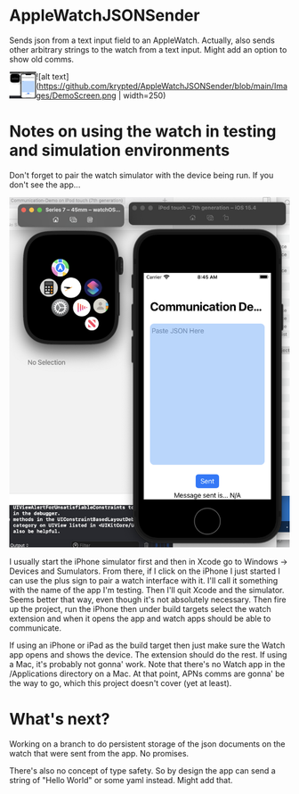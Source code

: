 # AppleWatchJSONSender
Sends json from a text input field to an AppleWatch. Actually, also sends other arbitrary strings to the watch from a text input. Might add an option to show old comms. 

<a href="url"><img src="https://github.com/krypted/AppleWatchJSONSender/blob/main/Images/DemoScreen.png" align="left" height="48" width="48" ></a>

![alt text](https://github.com/krypted/AppleWatchJSONSender/blob/main/Images/DemoScreen.png | width=250)


# Notes on using the watch in testing and simulation environments
Don't forget to pair the watch simulator with the device being run. If you don't see the app...

![alt text](https://github.com/krypted/AppleWatchJSONSender/blob/main/Images/Nowatch.png?raw=true)

I usually start the iPhone simulator first and then in Xcode go to Windows -> Devices and Sumulators. From there, if I click on the iPhone I just started I can use the plus sign to pair a watch interface with it. I'll call it something with the name of the app I'm testing. Then I'll quit Xcode and the simulator. Seems better that way, even though it's not absolutely necessary. Then fire up the project, run the iPhone then under build targets select the watch extension and when it opens the app and watch apps should be able to communicate. 

If using an iPhone or iPad as the build target then just make sure the Watch app opens and shows the device. The extension should do the rest. If using a Mac, it's probably not gonna' work. Note that there's no Watch app in the /Applications directory on a Mac. At that point, APNs comms are gonna' be the way to go, which this project doesn't cover (yet at least).

# What's next?
Working on a branch to do persistent storage of the json documents on the watch that were sent from the app. No promises.

There's also no concept of type safety. So by design the app can send a string of "Hello World" or some yaml instead. Might add that.
